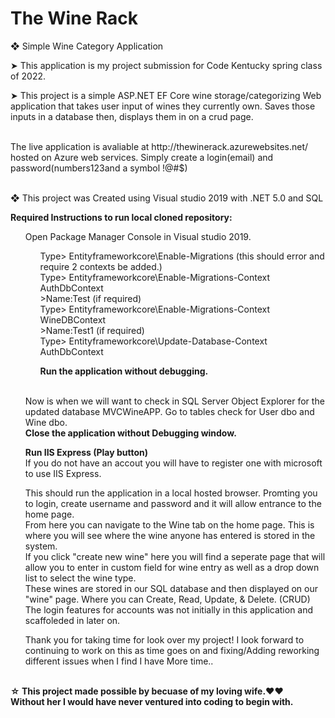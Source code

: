   <!--
________  ________ _______  ________ _______  _______  _______  _______    _______ ________ _________ _______ ________  _______ ________
|\     /||\     /|\__   __/\__   __/(  ____ \| \    /\(  ____ \(  ____ )  (  ____ \\__   __/|\     /|(  __  \ \__   __/(  ___  )(  ____ \
| )   ( || )   ( |   ) (      ) (   | (    \/|  \  / /| (    \/| (    )|  | (    \/   ) (   | )   ( || (  \  )   ) (   | (   ) || (    \/
| | _ | || (___) |   | |      | |   | (__    |  (_/ / | (__    | (____)|  | (_____    | |   | |   | || |   ) |   | |   | |   | || (_____ 
| |( )| ||  ___  |   | |      | |   |  __)   |   _ (  |  __)   |     __)  (_____  )   | |   | |   | || |   | |   | |   | |   | |(_____  )
| || || || (   ) |   | |      | |   | (      |  ( \ \ | (      | (\ (           ) |   | |   | |   | || |   ) |   | |   | |   | |      ) |
| () () || )   ( |___) (___   | |   | (____/\|  /  \ \| (____/\| ) \ \__  /\____) |   | |   | (___) || (__/  )___) (___| (___) |/\____) |
(_______)|/     \|\_______/   )_(   (_______/|_/    \/(_______/|/   \__/  \_______)   )_(   (_______)(______/ \_______/(_______)\_______)
                                                                                                                                        
 -->


# The Wine Rack
&#10070; Simple Wine Category Application 

&#10148; This application is my project submission for Code Kentucky spring class of 2022.

&#10148; This project is a simple ASP.NET EF Core wine storage/categorizing Web application that takes user input of wines they currently own.
Saves those inputs in a database then, displays them in on a crud page.

<br>
The live application is avaliable at http://thewinerack.azurewebsites.net/ hosted on Azure web services. Simply create a login(email) and password(numbers123and a symbol !@#$)
<br>
<br>

&#10070; This project was Created using Visual studio 2019 with .NET 5.0 and SQL<br>

<strong>Required Instructions to run local cloned repository:</strong><br>

<ul>Open Package Manager Console in Visual studio 2019.
<ul> Type> Entityframeworkcore\Enable-Migrations (this should error and require 2 contexts be added.)<br>
  Type> Entityframeworkcore\Enable-Migrations-Context AuthDbContext
    <br> >Name:Test (if required)<br>
  Type> Entityframeworkcore\Enable-Migrations-Context WineDBContext
    <br> >Name:Test1 (if required)<br>
  Type> Entityframeworkcore\Update-Database-Context AuthDbContext
  
<strong>Run the application without debugging.</strong><br></ul>
<br>
Now is when we will want to check in SQL Server Object Explorer for the updated database MVCWineAPP. Go to tables check for User dbo and Wine dbo.<br>
  <strong> Close the application without Debugging window.</strong><br>
  
  <strong>Run IIS Express (Play button)</strong><br>
  If you do not have an accout you will have to register one with microsoft to use IIS Express.<br>
  
  This should run the application in a local hosted browser. Promting you to login, create username and password and it will allow entrance to the home page.<br>
  From here you can navigate to the Wine tab on the home page. This is where you will see where the wine anyone has entered is stored in the system.<br>
  If you click "create new wine" here you will find a seperate page that will allow you to enter in custom field for wine entry as well as a drop down list to select the wine type.<br>
  These wines are stored in our SQL database and then displayed on our "wine" page. Where you can Create, Read, Update, & Delete. (CRUD) <br>
  The login features for accounts was not initially in this application and scaffoleded in later on.<br>
  
Thank you for taking time for look over my project! I look forward to continuing to work on this as time goes on and fixing/Adding reworking different issues when I find I have More time..
  
  </ul><br>
<strong> &#9734; This project made possible by becuase of my loving wife.&hearts;&hearts;<br> Without her I would have never ventured into coding to begin with.</strong>
<ul>
  
